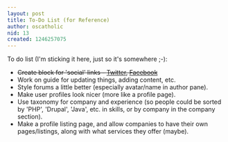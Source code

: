 ```yaml
---
layout: post
title: To-Do List (for Reference)
author: oscatholic
nid: 13
created: 1246257075
---
```

To do list (I'm sticking it here, just so it's somewhere ;-):

<ul>
	<li><span style="text-decoration: line-through;">Create block for 'social' links - <a href="http://twitter.com/oscatholic">Twitter</a>, <a href="http://www.facebook.com/pages/Open-Source-Catholic/97288684164">Facebook</a></span></li>
	<li>Work on guide for updating things, adding content, etc.</li>
	<li>Style forums a little better (especially avatar/name in author pane).</li>
	<li>Make user profiles look nicer (more like a profile page).</li>
	<li>Use taxonomy for company and experience (so people could be sorted by 'PHP', 'Drupal', 'Java', etc. in skills, or by company in the company section).</li>
	<li>Make a profile listing page, and allow companies to have their own pages/listings, along with what services they offer (maybe).</li>
</ul>
